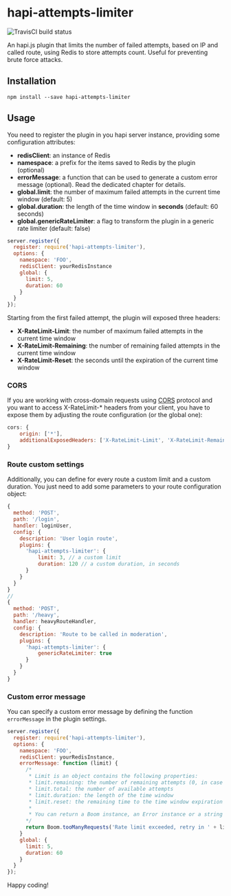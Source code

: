 # hapi-attempts-limiter

![TravisCI build status](https://travis-ci.org/acavestro/hapi-attempts-limiter.svg?branch=master)

An hapi.js plugin that limits the number of failed attempts, based on IP and called route,
using Redis to store attempts count. Useful for preventing brute force attacks.

## Installation

```
npm install --save hapi-attempts-limiter
```

## Usage

You need to register the plugin in you hapi server instance, providing some configuration attributes:

* **redisClient**: an instance of Redis
* **namespace**: a prefix for the items saved to Redis by the plugin (optional)
* **errorMessage**: a function that can be used to generate a custom error message (optional). Read the dedicated chapter for details.
* **global.limit**: the number of maximum failed attempts in the current time window (default: 5)
* **global.duration**: the length of the time window in **seconds** (default: 60 seconds)
* **global.genericRateLimiter**: a flag to transform the plugin in a generic rate limiter (default: false)

```javascript
server.register({
  register: require('hapi-attempts-limiter'),
  options: {
    namespace: 'FOO',
    redisClient: yourRedisInstance
    global: {
      limit: 5,
      duration: 60
    }
  }
});
```

Starting from the first failed attempt, the plugin will exposed three headers:
- **X-RateLimit-Limit**: the number of maximum failed attempts in the current time window
- **X-RateLimit-Remaining**: the number of remaining failed attempts in the current time window
- **X-RateLimit-Reset**: the seconds until the expiration of the current time window

### CORS

If you are working with cross-domain requests using [CORS](http://www.w3.org/TR/cors/) protocol and you want to access
X-RateLimit-* headers from your client, you have to expose them by adjusting the route configuration (or the global one):

```javascript
cors: {
    origin: ['*'],
    additionalExposedHeaders: ['X-RateLimit-Limit', 'X-RateLimit-Remaining', 'X-RateLimit-Reset']
}
```

### Route custom settings

Additionally, you can define for every route a custom limit and a custom duration. You just need to add some parameters
to your route configuration object:

```javascript
{
  method: 'POST',
  path: '/login',
  handler: loginUser,
  config: {
    description: 'User login route',
    plugins: {
      'hapi-attempts-limiter': {
          limit: 3, // a custom limit
          duration: 120 // a custom duration, in seconds
      }
    }
  }
}
//
{
  method: 'POST',
  path: '/heavy',
  handler: heavyRouteHandler,
  config: {
    description: 'Route to be called in moderation',
    plugins: {
      'hapi-attempts-limiter': {
          genericRateLimiter: true
      }
    }
  }
}
```

### Custom error message

You can specify a custom error message by defining the function `errorMessage` in the plugin settings.

```javascript
server.register({
  register: require('hapi-attempts-limiter'),
  options: {
    namespace: 'FOO',
    redisClient: yourRedisInstance,
    errorMessage: function (limit) {
      /*
       * Limit is an object contains the following properties:
       * limit.remaining: the number of remaining attempts (0, in case of error)
       * limit.total: the number of available attempts
       * limit.duration: the length of the time window
       * limit.reset: the remaining time to the time window expiration
       *
       * You can return a Boom instance, an Error instance or a string that will be converted to a Boom 429 error.
      */
      return Boom.tooManyRequests('Rate limit exceeded, retry in ' + limit.reset + ' seconds');
    }
    global: {
      limit: 5,
      duration: 60
    }
  }
});
```

Happy coding!
